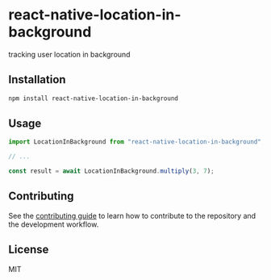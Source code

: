 # react-native-location-in-background

tracking user location in background

## Installation

```sh
npm install react-native-location-in-background
```

## Usage

```js
import LocationInBackground from "react-native-location-in-background";

// ...

const result = await LocationInBackground.multiply(3, 7);
```

## Contributing

See the [contributing guide](CONTRIBUTING.md) to learn how to contribute to the repository and the development workflow.

## License

MIT
